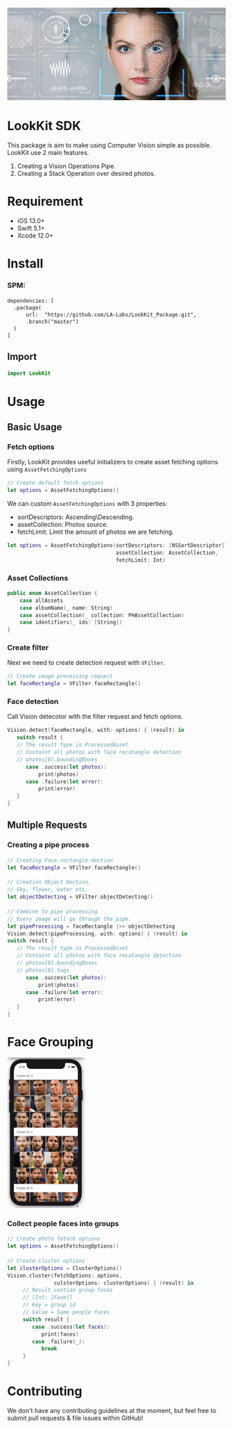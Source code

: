 

![Screenshot](fr2.png)
# LookKit SDK

This package is aim to make using Computer Vision simple as possible.
LookKit use 2 main features.
1. Creating a Vision Operations Pipe.
2. Creating a Stack Operation over desired photos.

# Requirement
- iOS 13.0+
- Swift 5.1+
- Xcode 12.0+

# Install
### SPM:
```
dependencies: [
  .package(
      url:  "https://github.com/LA-Labs/LookKit_Package.git",
      .branch("master")
  )
]
```
## Import
```swift 
import LookKit
```
# Usage

## Basic Usage
### Fetch options
Firstly, LookKit provides useful initializers to create asset fetching options using ```AssetFetchingOptions```
```swift 
// Create default fetch options
let options = AssetFetchingOptions()
```

We can custom ```AssetFetchingOptions``` with 3 properties:
- sortDescriptors: Ascending\Descending.
- assetCollection: Photos source.
- fetchLimit: Limit the amount of photos we are fetching.
```swift
let options = AssetFetchingOptions(sortDescriptors: [NSSortDescriptor]?,
                                   assetCollection: AssetCollection,
                                   fetchLimit: Int)
```

### Asset Collections
```swift
public enum AssetCollection {
    case allAssets
    case albumName(_ name: String)
    case assetCollection(_ collection: PHAssetCollection)
    case identifiers(_ ids: [String])
}
```

### Create filter
Next we need to create detection request with ```VFilter```. 
```swift 
// Create image processing request
let faceRectangle = VFilter.faceRectangle()
````


### Face detection 
Call Vision detecotor with the filter request and fetch options.
```swift 
Vision.detect(faceRectangle, with: options) { (result) in
   switch result {
   // The result type is ProcessedAsset
   // Containt all photos with face recatangle detection
   // photos[0].boundingBoxes
      case .success(let photos):
          print(photos)
      case .failure(let error):
          print(error)
   }
}
```


## Multiple Requests
### Creating a pipe process
```swift
// Creating Face rectangle dection
let faceRectangle = VFilter.faceRectangle()
        
// Creation Object Dection.
// Sky, flower, water etc.
let objectDetecting = VFilter.objectDetecting()

// Combine to pipe processing
// Every image will go through the pipe.
let pipeProcessing = faceRectangle |>> objectDetecting
Vision.detect(pipeProcessing, with: options) { (result) in
switch result {
   // The result type is ProcessedAsset
   // Containt all photos with face recatangle detection
   // photos[0].boundingBoxes
   // photos[0].tags
      case .success(let photos):
          print(photos)
      case .failure(let error):
          print(error)
   }
}
```

# Face Grouping

![](ezgif.com-resize.gif)

### Collect people faces into groups
```swift
// Create photo fetech options
let options = AssetFetchingOptions()
        
// Create cluster options
let clusterOptions = ClusterOptions()
Vision.cluster(fetchOptions: options,
               culsterOptions: clusterOptions) { (result) in
     // Result contian group faces
     // [Int: [Face]]
     // Key = group id
     // Value = Same people faces
     switch result {
        case .success(let faces):
           print(faces)
        case .failure(_):
           break
     }
}
```



# Contributing
We don't have any contributing guidelines at the moment, but feel free to submit pull requests & file issues within GitHub!
